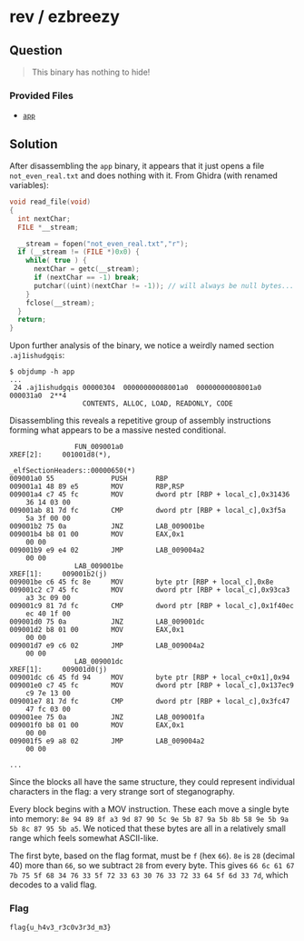 # rev / ezbreezy

## Question

> This binary has nothing to hide!

### Provided Files

- [`app`](./app)

## Solution

After disassembling the `app` binary, it appears that it just opens a file `not_even_real.txt` and does nothing with it.
From Ghidra (with renamed variables):

```c
void read_file(void)
{
  int nextChar;
  FILE *__stream;

  __stream = fopen("not_even_real.txt","r");
  if (__stream != (FILE *)0x0) {
    while( true ) {
      nextChar = getc(__stream);
      if (nextChar == -1) break;
      putchar((uint)(nextChar != -1)); // will always be null bytes...
    }
    fclose(__stream);
  }
  return;
}
```

Upon further analysis of the binary, we notice a weirdly named section `.aj1ishudgqis`:

```text
$ objdump -h app
...
 24 .aj1ishudgqis 00000304  00000000008001a0  00000000008001a0  000031a0  2**4
                  CONTENTS, ALLOC, LOAD, READONLY, CODE
```

Disassembling this reveals a repetitive group of assembly instructions forming what appears to be a massive nested conditional.

```text
                FUN_009001a0                                    XREF[2]:     001001d8(*),
                                                                            _elfSectionHeaders::00000650(*)  
009001a0 55              PUSH       RBP
009001a1 48 89 e5        MOV        RBP,RSP
009001a4 c7 45 fc        MOV        dword ptr [RBP + local_c],0x31436
    36 14 03 00
009001ab 81 7d fc        CMP        dword ptr [RBP + local_c],0x3f5a
    5a 3f 00 00
009001b2 75 0a           JNZ        LAB_009001be
009001b4 b8 01 00        MOV        EAX,0x1
    00 00
009001b9 e9 e4 02        JMP        LAB_009004a2
    00 00
                LAB_009001be                                    XREF[1]:     009001b2(j)  
009001be c6 45 fc 8e     MOV        byte ptr [RBP + local_c],0x8e
009001c2 c7 45 fc        MOV        dword ptr [RBP + local_c],0x93ca3
    a3 3c 09 00
009001c9 81 7d fc        CMP        dword ptr [RBP + local_c],0x1f40ec
    ec 40 1f 00
009001d0 75 0a           JNZ        LAB_009001dc
009001d2 b8 01 00        MOV        EAX,0x1
    00 00
009001d7 e9 c6 02        JMP        LAB_009004a2
    00 00
                LAB_009001dc                                    XREF[1]:     009001d0(j)  
009001dc c6 45 fd 94     MOV        byte ptr [RBP + local_c+0x1],0x94
009001e0 c7 45 fc        MOV        dword ptr [RBP + local_c],0x137ec9
    c9 7e 13 00
009001e7 81 7d fc        CMP        dword ptr [RBP + local_c],0x3fc47
    47 fc 03 00
009001ee 75 0a           JNZ        LAB_009001fa
009001f0 b8 01 00        MOV        EAX,0x1
    00 00
009001f5 e9 a8 02        JMP        LAB_009004a2
    00 00

...
```

Since the blocks all have the same structure, they could represent individual characters in the flag: a very strange sort of steganography.

Every block begins with a MOV instruction.
These each move a single byte into memory:
`8e 94 89 8f a3 9d 87 90 5c 9e 5b 87 9a 5b 8b 58 9e 5b 9a 5b 8c 87 95 5b a5`.
We noticed that these bytes are all in a relatively small range which feels somewhat ASCII-like.

The first byte, based on the flag format, must be `f` (hex `66`).
`8e` is `28` (decimal 40) more than `66`, so we subtract `28` from every byte.
This gives `66 6c 61 67 7b 75 5f 68 34 76 33 5f 72 33 63 30 76 33 72 33 64 5f 6d 33 7d`, which decodes to a valid flag.

### Flag

`flag{u_h4v3_r3c0v3r3d_m3}`
